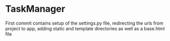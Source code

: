 # TaskManager  
First commit contains setup of the settings.py file, redirecting the urls from project to app, adding static and template directories as well as a base.html file
